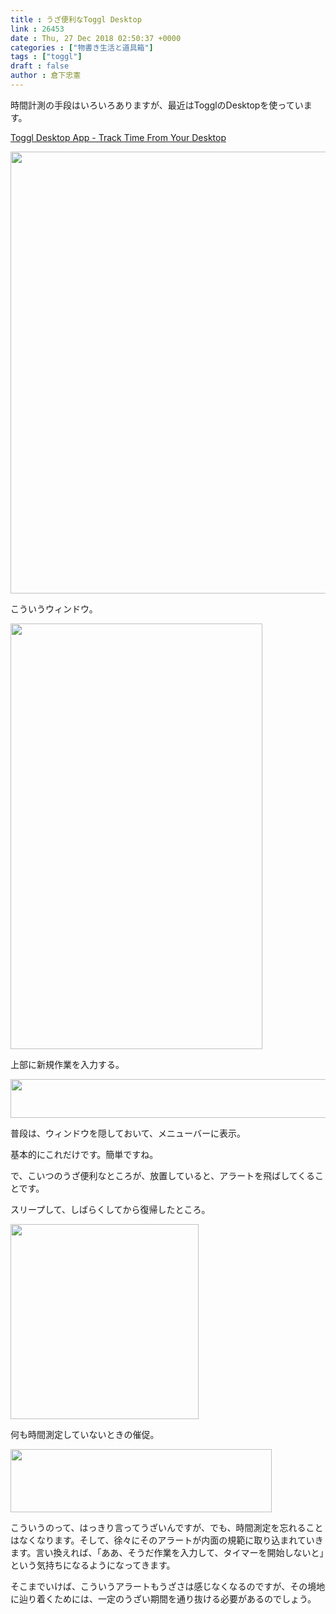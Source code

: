 ```yaml
---
title : うざ便利なToggl Desktop
link : 26453
date : Thu, 27 Dec 2018 02:50:37 +0000
categories : ["物書き生活と道具箱"]
tags : ["toggl"]
draft : false
author : 倉下忠憲
---
```


時間計測の手段はいろいろありますが、最近はTogglのDesktopを使っています。

<a href="https://toggl.com/toggl-desktop/">Toggl Desktop App - Track Time From Your Desktop</a>

<a href="https://rashita.net/blog/?attachment_id=26454" rel="attachment wp-att-26454"><img src="https://rashita.net/blog/wp-content/uploads/2018/12/screenshot-26.png" alt="" width="543" height="707" class="alignnone size-full wp-image-26454" /></a>

こういうウィンドウ。

<a href="https://rashita.net/blog/?attachment_id=26455" rel="attachment wp-att-26455"><img src="https://rashita.net/blog/wp-content/uploads/2018/12/screenshot-27.png" alt="" width="403" height="681" class="alignnone size-large wp-image-26455" /></a>

上部に新規作業を入力する。

<a href="https://rashita.net/blog/?attachment_id=26456" rel="attachment wp-att-26456"><img src="https://rashita.net/blog/wp-content/uploads/2018/12/screenshot-28.png" alt="" width="533" height="62" class="alignnone size-large wp-image-26456" /></a>

普段は、ウィンドウを隠しておいて、メニューバーに表示。

基本的にこれだけです。簡単ですね。

で、こいつのうざ便利なところが、放置していると、アラートを飛ばしてくることです。

スリープして、しばらくしてから復帰したところ。

<a href="https://rashita.net/blog/?attachment_id=26459" rel="attachment wp-att-26459"><img src="https://rashita.net/blog/wp-content/uploads/2018/12/screenshot-29.png" alt="" width="301" height="312" class="alignnone size-full wp-image-26459" /></a>

何も時間測定していないときの催促。

<a href="https://rashita.net/blog/?attachment_id=26460" rel="attachment wp-att-26460"><img src="https://rashita.net/blog/wp-content/uploads/2018/12/screenshot-30.png" alt="" width="418" height="101" class="alignnone size-full wp-image-26460" /></a>

こういうのって、はっきり言ってうざいんですが、でも、時間測定を忘れることはなくなります。そして、徐々にそのアラートが内面の規範に取り込まれていきます。言い換えれば、「ああ、そうだ作業を入力して、タイマーを開始しないと」という気持ちになるようになってきます。

そこまでいけば、こういうアラートもうざさは感じなくなるのですが、その境地に辿り着くためには、一定のうざい期間を通り抜ける必要があるのでしょう。



